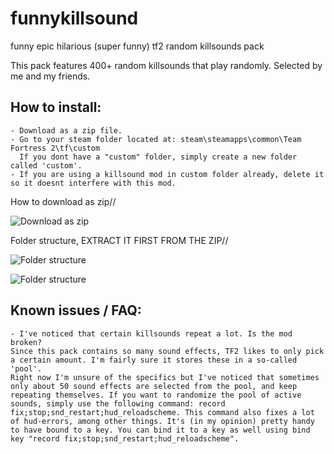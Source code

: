 # funnykillsound
 funny epic hilarious (super funny) tf2 random killsounds pack

This pack features 400+ random killsounds that play randomly. Selected by me and my friends. 

## How to install:
```
- Download as a zip file.
- Go to your steam folder located at: steam\steamapps\common\Team Fortress 2\tf\custom
  If you dont have a "custom" folder, simply create a new folder called 'custom'.
- If you are using a killsound mod in custom folder already, delete it so it doesnt interfere with this mod.
```
How to download as zip// 

![Download as zip](https://i.imgur.com/3Pg7tFJ.png)

Folder structure, EXTRACT IT FIRST FROM THE ZIP// 

![Folder structure](https://i.imgur.com/xZXLel0.png)


![Folder structure](https://i.imgur.com/L68RViM.png)

## Known issues / FAQ:
```
- I've noticed that certain killsounds repeat a lot. Is the mod broken?
Since this pack contains so many sound effects, TF2 likes to only pick a certain amount. I'm fairly sure it stores these in a so-called 'pool'.
Right now I'm unsure of the specifics but I've noticed that sometimes only about 50 sound effects are selected from the pool, and keep repeating themselves. If you want to randomize the pool of active sounds, simply use the following command: record fix;stop;snd_restart;hud_reloadscheme. This command also fixes a lot of hud-errors, among other things. It's (in my opinion) pretty handy to have bound to a key. You can bind it to a key as well using bind key "record fix;stop;snd_restart;hud_reloadscheme".